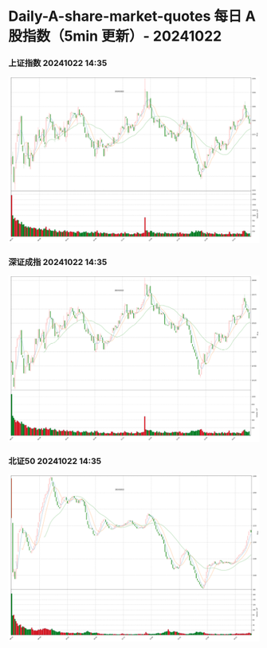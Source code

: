 
# Daily-A-share-market-quotes 每日 A 股指数（5min 更新）- 20241022

### 上证指数 20241022 14:35
![](./fig/2024/10/20241022-sh000001.png)

### 深证成指 20241022 14:35
![](./fig/2024/10/20241022-sz399001.png)

### 北证50 20241022 14:35
![](./fig/2024/10/20241022-bj899050.png)
